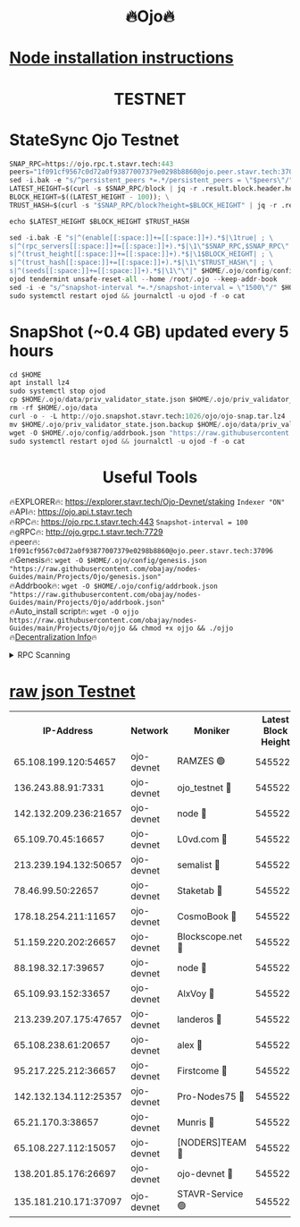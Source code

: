 <h1 align="center"> 🔥Ojo🔥</h1>

[Node installation instructions](https://github.com/obajay/nodes-Guides/tree/main/Projects/Ojo)
=

<h1 align="center"> TESTNET</h1>

# StateSync Ojo Testnet
```python
SNAP_RPC=https://ojo.rpc.t.stavr.tech:443
peers="1f091cf9567c0d72a0f93877007379e0298b8860@ojo.peer.stavr.tech:37096"
sed -i.bak -e "s/^persistent_peers *=.*/persistent_peers = \"$peers\"/" $HOME/.ojo/config/config.toml
LATEST_HEIGHT=$(curl -s $SNAP_RPC/block | jq -r .result.block.header.height); \
BLOCK_HEIGHT=$((LATEST_HEIGHT - 100)); \
TRUST_HASH=$(curl -s "$SNAP_RPC/block?height=$BLOCK_HEIGHT" | jq -r .result.block_id.hash)

echo $LATEST_HEIGHT $BLOCK_HEIGHT $TRUST_HASH

sed -i.bak -E "s|^(enable[[:space:]]+=[[:space:]]+).*$|\1true| ; \
s|^(rpc_servers[[:space:]]+=[[:space:]]+).*$|\1\"$SNAP_RPC,$SNAP_RPC\"| ; \
s|^(trust_height[[:space:]]+=[[:space:]]+).*$|\1$BLOCK_HEIGHT| ; \
s|^(trust_hash[[:space:]]+=[[:space:]]+).*$|\1\"$TRUST_HASH\"| ; \
s|^(seeds[[:space:]]+=[[:space:]]+).*$|\1\"\"|" $HOME/.ojo/config/config.toml
ojod tendermint unsafe-reset-all --home /root/.ojo --keep-addr-book
sed -i -e "s/^snapshot-interval *=.*/snapshot-interval = \"1500\"/" $HOME/.ojo/config/app.toml
sudo systemctl restart ojod && journalctl -u ojod -f -o cat
```
# SnapShot (~0.4 GB) updated every 5 hours
```python
cd $HOME
apt install lz4
sudo systemctl stop ojod
cp $HOME/.ojo/data/priv_validator_state.json $HOME/.ojo/priv_validator_state.json.backup
rm -rf $HOME/.ojo/data
curl -o - -L http://ojo.snapshot.stavr.tech:1026/ojo/ojo-snap.tar.lz4 | lz4 -c -d - | tar -x -C $HOME/.ojo --strip-components 2
mv $HOME/.ojo/priv_validator_state.json.backup $HOME/.ojo/data/priv_validator_state.json
wget -O $HOME/.ojo/config/addrbook.json "https://raw.githubusercontent.com/obajay/nodes-Guides/main/Projects/Ojo/addrbook.json"
sudo systemctl restart ojod && journalctl -u ojod -f -o cat
```
 <h1 align="center"> Useful Tools</h1>

🔥EXPLORER🔥:        https://explorer.stavr.tech/Ojo-Devnet/staking        `Indexer "ON"` \
🔥API🔥:                     https://ojo.api.t.stavr.tech \
🔥RPC🔥:                    https://ojo.rpc.t.stavr.tech:443              `Snapshot-interval = 100` \
🔥gRPC🔥:                  http://ojo.grpc.t.stavr.tech:7729 \
🔥peer🔥:                   `1f091cf9567c0d72a0f93877007379e0298b8860@ojo.peer.stavr.tech:37096` \
🔥Genesis🔥:    ```wget -O $HOME/.ojo/config/genesis.json "https://raw.githubusercontent.com/obajay/nodes-Guides/main/Projects/Ojo/genesis.json"``` \
🔥Addrbook🔥:    ```wget -O $HOME/.ojo/config/addrbook.json "https://raw.githubusercontent.com/obajay/nodes-Guides/main/Projects/Ojo/addrbook.json"``` \
🔥Auto_install script🔥: ```wget -O ojjo https://raw.githubusercontent.com/obajay/nodes-Guides/main/Projects/Ojo/ojjo && chmod +x ojjo && ./ojjo``` \
🔥[Decentralization Info](https://github.com/obajay/StateSync-snapshots/tree/main/Projects/Ojo/Decentralization)🔥



<details>
<summary>RPC Scanning</summary>

<h2 align="center"> We scan nodes in real time every 4 hours. And we provide the final result of RPC endpoints.
We cannot influence the operation of these nodes in any way. </h2>


```python
If Voting Power is higher than 0 --> then the Node is a validator of the network and may be subject to attack and be a potential threat to the chain.
```
```python
We marked such validators with a red symbol
```

</details>

[raw json Testnet](https://rpc-check.ojot.stavr.tech/ojot/rpc-ojot-result.json)
=


<table><tr><th>IP-Address</th><th>Network</th><th>Moniker</th><th>Latest Block Height</th><th>Earliest Block Height</th><th>Catching Up</th><th>Tx Index</th><th>Voting Power</th><th>Scan Time</th></tr><tr><td>65.108.199.120:54657</td><td>ojo-devnet</td><td>RAMZES 🟢</td><td>5455220</td><td>306156</td><td>False</td><td>on</td><td>0</td><td>2024-02-15T22:34:03.331482330UTC</td></tr><tr><td>136.243.88.91:7331</td><td>ojo-devnet</td><td>ojo_testnet 🔴</td><td>5455222</td><td>308845</td><td>False</td><td>on</td><td>1000</td><td>2024-02-15T22:34:11.689650178UTC</td></tr><tr><td>142.132.209.236:21657</td><td>ojo-devnet</td><td>node 🔴</td><td>5455224</td><td>350001</td><td>False</td><td>on</td><td>1999</td><td>2024-02-15T22:34:24.923431487UTC</td></tr><tr><td>65.109.70.45:16657</td><td>ojo-devnet</td><td>L0vd.com 🔴</td><td>5455226</td><td>695918</td><td>False</td><td>off</td><td>998</td><td>2024-02-15T22:34:33.221093778UTC</td></tr><tr><td>213.239.194.132:50657</td><td>ojo-devnet</td><td>semalist 🔴</td><td>5455220</td><td>3223522</td><td>False</td><td>on</td><td>21037</td><td>2024-02-15T22:34:03.673950545UTC</td></tr><tr><td>78.46.99.50:22657</td><td>ojo-devnet</td><td>Staketab 🔴</td><td>5455226</td><td>4254801</td><td>False</td><td>on</td><td>1276</td><td>2024-02-15T22:34:33.464045334UTC</td></tr><tr><td>178.18.254.211:11657</td><td>ojo-devnet</td><td>CosmoBook 🔴</td><td>5455225</td><td>4392001</td><td>False</td><td>off</td><td>1047</td><td>2024-02-15T22:34:27.322074343UTC</td></tr><tr><td>51.159.220.202:26657</td><td>ojo-devnet</td><td>Blockscope.net 🔴</td><td>5455220</td><td>4425001</td><td>False</td><td>on</td><td>1904</td><td>2024-02-15T22:34:02.568553025UTC</td></tr><tr><td>88.198.32.17:39657</td><td>ojo-devnet</td><td>node 🔴</td><td>5455225</td><td>4710001</td><td>False</td><td>on</td><td>96452</td><td>2024-02-15T22:34:27.604764546UTC</td></tr><tr><td>65.109.93.152:33657</td><td>ojo-devnet</td><td>AlxVoy 🔴</td><td>5455224</td><td>4943001</td><td>False</td><td>on</td><td>4491415</td><td>2024-02-15T22:34:24.606351192UTC</td></tr><tr><td>213.239.207.175:47657</td><td>ojo-devnet</td><td>landeros 🔴</td><td>5455223</td><td>4967924</td><td>False</td><td>off</td><td>11083</td><td>2024-02-15T22:34:20.165411366UTC</td></tr><tr><td>65.108.238.61:20657</td><td>ojo-devnet</td><td>alex 🔴</td><td>5455220</td><td>5131001</td><td>False</td><td>on</td><td>11359</td><td>2024-02-15T22:34:02.942358045UTC</td></tr><tr><td>95.217.225.212:36657</td><td>ojo-devnet</td><td>Firstcome 🔴</td><td>5455221</td><td>5251946</td><td>False</td><td>on</td><td>13566</td><td>2024-02-15T22:34:09.414027895UTC</td></tr><tr><td>142.132.134.112:25357</td><td>ojo-devnet</td><td>Pro-Nodes75 🔴</td><td>5455221</td><td>5355221</td><td>False</td><td>on</td><td>24651</td><td>2024-02-15T22:34:06.703455304UTC</td></tr><tr><td>65.21.170.3:38657</td><td>ojo-devnet</td><td>Munris 🔴</td><td>5455221</td><td>5355221</td><td>False</td><td>off</td><td>20123</td><td>2024-02-15T22:34:09.071383394UTC</td></tr><tr><td>65.108.227.112:15057</td><td>ojo-devnet</td><td>[NODERS]TEAM 🔴</td><td>5455225</td><td>5355225</td><td>False</td><td>off</td><td>9999</td><td>2024-02-15T22:34:32.454082412UTC</td></tr><tr><td>138.201.85.176:26697</td><td>ojo-devnet</td><td>ojo-devnet 🔴</td><td>5455226</td><td>5355226</td><td>False</td><td>on</td><td>1000024000</td><td>2024-02-15T22:34:32.801010432UTC</td></tr><tr><td>135.181.210.171:37097</td><td>ojo-devnet</td><td>STAVR-Service 🟢</td><td>5455220</td><td>5453801</td><td>False</td><td>on</td><td>0</td><td>2024-02-15T22:34:04.385541032UTC</td></tr></table>
